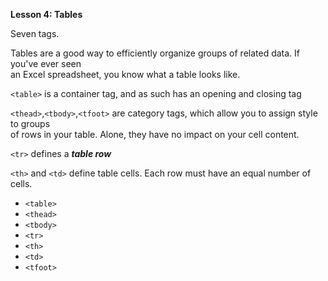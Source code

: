 **Lesson 4: Tables**

Seven tags.

Tables are a good way to efficiently organize groups of related data. If you've ever seen  
an Excel spreadsheet, you know what a table looks like.

`<table>` is a container tag, and as such has an opening and closing tag
  
`<thead>`,`<tbody>`,`<tfoot>` are category tags, which allow you to assign style to groups  
of rows in your table. Alone, they have no impact on your cell content.

`<tr>` defines a ***table row***

`<th>` and `<td>` define table cells. Each row must have an equal number of cells.

* `<table>`
* `<thead>`
* `<tbody>`
* `<tr>`
* `<th>`
* `<td>`
* `<tfoot>`